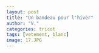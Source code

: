 ```yaml
---
layout: post
title: "Un bandeau pour l'hiver"
author: "V."
categories: tricot
tags: [vetement, blanc]
image: 17.JPG
---
```

